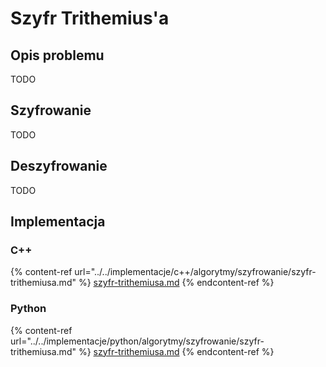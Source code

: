 # Szyfr Trithemius'a

## Opis problemu

TODO

## Szyfrowanie

TODO

## Deszyfrowanie

TODO

## Implementacja

### C++

{% content-ref url="../../implementacje/c++/algorytmy/szyfrowanie/szyfr-trithemiusa.md" %}
[szyfr-trithemiusa.md](../../implementacje/c++/algorytmy/szyfrowanie/szyfr-trithemiusa.md)
{% endcontent-ref %}

### Python

{% content-ref url="../../implementacje/python/algorytmy/szyfrowanie/szyfr-trithemiusa.md" %}
[szyfr-trithemiusa.md](../../implementacje/python/algorytmy/szyfrowanie/szyfr-trithemiusa.md)
{% endcontent-ref %}
